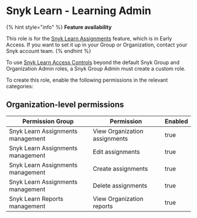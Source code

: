 # Snyk Learn - Learning Admin

{% hint style="info" %}
**Feature availability**

This role is for the [Snyk Learn Assignments](../../../getting-started/snyk-learn/snyk-learn-assignments.md) feature, which is in Early Access. If you want to set it up in your Group or Organization, contact your Snyk account team.
{% endhint %}

To use [Snyk Learn Access Controls](../../../getting-started/snyk-learn/snyk-learn-access-controls.md) beyond the default Snyk Group and Organization Admin roles, a Snyk Group Admin must create a custom role.

To create this role, enable the following permissions in the relevant categories:

## Organization-level permissions

<table><thead><tr><th>Permission Group</th><th>Permission</th><th data-type="checkbox">Enabled</th></tr></thead><tbody><tr><td>Snyk Learn Assignments management</td><td>View Organization assignments</td><td>true</td></tr><tr><td>Snyk Learn Assignments management</td><td>Edit assignments</td><td>true</td></tr><tr><td>Snyk Learn Assignments management</td><td>Create assignments</td><td>true</td></tr><tr><td>Snyk Learn Assignments management</td><td>Delete assignments</td><td>true</td></tr><tr><td>Snyk Learn Reports management</td><td>View Organization reports</td><td>true</td></tr></tbody></table>

